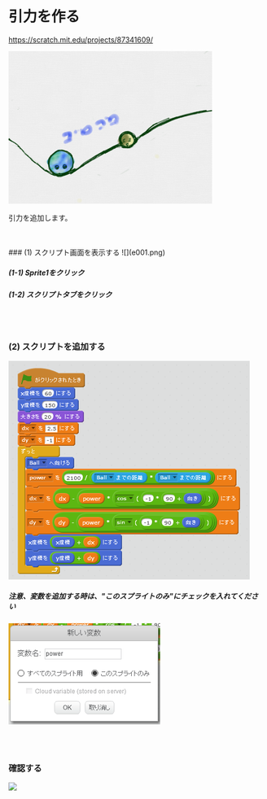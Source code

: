 # 引力を作る

https://scratch.mit.edu/projects/87341609/

![](about.png)

引力を追加します。

<br>
<br>
### (1) スクリプト画面を表示する
![](e001.png)

##### (1-1) Sprite1をクリック
##### (1-2) スクリプトタブをクリック

<br>
<br>

### (2) スクリプトを追加する
![](s002.png)
<br>

##### 注意、変数を追加する時は、"このスプライトのみ"にチェックを入れてください

![](s002_opt01.png)


<br>
<br>

### 確認する


![](con01.png)
